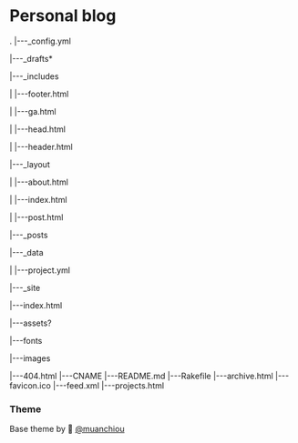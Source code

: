 # Personal blog
.
|---_config.yml

|---_drafts*

|---_includes

|   |---footer.html

|   |---ga.html

|   |---head.html

|   |---header.html

|---_layout

|   |---about.html

|   |---index.html

|   |---post.html

|---_posts

|---_data

|   |---project.yml

|---_site

|---index.html

|---assets?

|---fonts

|---images

|---404.html
|---CNAME
|---README.md
|---Rakefile
|---archive.html
|---favicon.ico
|---feed.xml
|---projects.html


### Theme
Base theme by :wave: [@muanchiou](http://twitter.com/muanchiou)
